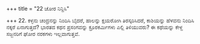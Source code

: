 +++
title = "22 ಚೋರ ನಿನ್ದಿಸಿ"

+++
22. ಕಳ್ಳನು ಚಂದ್ರನನ್ನು ನಿಂದಿಸಿ ಬೈದರೆ, ಹಾಲನ್ನು ಕ್ಷಯರೋಗಿ ತಿರಸ್ಕರಿಸಿದರೆ, ಕಾಶಿಯನ್ನು ಹೆಳವನು ನಿಂದಿಸಿ ನಕ್ಕರೆ ಏನಾಗುತ್ತದೆ? ಭಾರತದ ಕಥನ ಪ್ರಸಂಗವನ್ನು ಕ್ರೂರಕರ್ಮಿಗಳು ಎಲ್ಲಿ ತಿಳಿಯುವರು? ಈ ಕಥೆಯನ್ನು ಕೇಳ್ದ ಸಜ್ಜನರಿಗೆ ಘೋರ ನರಕಗಳು ಇಲ್ಲವಾಗುತ್ತವೆ.